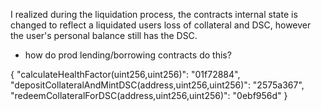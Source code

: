I realized during the liquidation process, the contracts internal state is changed to reflect a liquidated users loss of collateral and DSC, however the user's personal balance still has the DSC. 
- how do prod lending/borrowing contracts do this? 


{
  "calculateHealthFactor(uint256,uint256)": "01f72884",
  "depositCollateralAndMintDSC(address,uint256,uint256)": "2575a367",
  "redeemCollateralForDSC(address,uint256,uint256)": "0ebf956d"
}